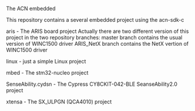 The ACN embedded

This repository contains a several embedded project using the acn-sdk-c

aris	-		The ARIS board project
			Actually there are two different version of this project in the two repository branches:
			master branch contains the usual version of WINC1500 driver
			ARIS_NetX branch contains the NetX vertion of WINC1500 driver

linux	-		just a simple Linux project

mbed	-		The stm32-nucleo project

SenseAbility.cydsn -	The Cypress CY8CKIT-042-BLE SeanseAbility2.0 project

xtensa	-		The SX_ULPGN (QCA4010) project

